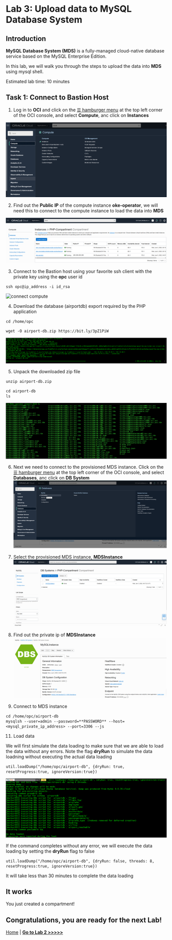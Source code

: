 # Lab 3: Upload data to MySQL Database System

## Introduction
**MySQL Database System (MDS)** is a fully-managed cloud-native database service based on the MySQL Enterprise Edition. 

In this lab, we will walk you through the steps to upload the data into **MDS** using mysql shell.

Estimated lab time: 10 minutes

## Task 1: Connect to Bastion Host

1. Log in to **OCI** and click on the <a href="#menu">&#9776; hamburger menu</a> at the top left corner of the OCI console, and select **Compute**, anc click on **Instances**

![compute-menu](images/compute-menu.png)

2. Find out the **Public IP** of the compute instance **oke-operator**, we will need this to connect to the compute instance to load the data into **MDS**

![ccompute-ip](images/compute-ip.png)

3. Connect to the Bastion host using your favorite ssh client with the private key using the **opc** user id

```
ssh opc@ip_address -i id_rsa
```
![connect compute](images/compute-connect.png)

4. Download the database (airportdb) export required by the PHP application

```
cd /home/opc
```
```
wget -O airport-db.zip https://bit.ly/3pZ1PiW
```
![download-airportdb](images/download-airportdb.png)

5. Unpack the downloaded zip file

```
unzip airport-db.zip
```
```
cd airport-db
ls
```
![unzip airportdb](images/unzip-airportdb.png)

6. Next we need to connect to the provisioned MDS instance. Click on the <a href="#menu">&#9776; hamburger menu</a> at the top left corner of the OCI console, and select **Databases**, anc click on **DB System**
![MDS Menu](images/MDS-menu.png)

7. Select the provisioned MDS instance, **MDSInstance**
![MDS Details](images/MDS-details.png)

8. Find out the private ip of **MDSInstance**
![MDS Private IP](images/MDS-IP.png)

10. Connect to MDS instance

```
cd /home/opc/airport-db
mysqlsh --user=admin --password=**PASSWORD** --host=<mysql_private_ip_address> --port=3306 --js
```

11. Load data 

We will first simulate the data loading to make sure that we are able to load the data without any errors. Note the flag **dryRun** to simulate the data loadning without executing the actual data loading
```
util.loadDump("/home/opc/airport-db", {dryRun: true, resetProgress:true, ignoreVersion:true})
```
![Load DryRun](images/load-dryrun.png)

If the command completes without any error, we will execute the data loading by setting the **dryRun** flag to false

```
util.loadDump("/home/opc/airport-db", {dryRun: false, threads: 8, resetProgress:true, ignoreVersion:true})
```

It will take less than 30 minutes to complete the data loading

## It works

You just created a compartment!

## Congratulations, you are ready for the next Lab!

[Home](../README.md) | [**Go to Lab 2 >>>>>**](../lab2/README.md)

